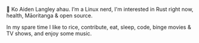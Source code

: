 👋 Ko Aiden Langley ahau. I’m a Linux nerd, I'm interested in Rust right now, health, Māoritanga & open source.

In my spare time I like to rice, contribute, eat, sleep, code, binge movies & TV shows, and enjoy some music.
